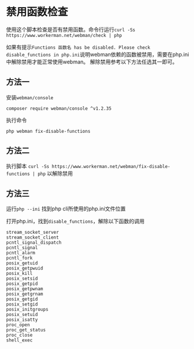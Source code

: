 # 禁用函数检查

使用这个脚本检查是否有禁用函数。命令行运行```curl -Ss https://www.workerman.net/webman/check | php```

如果有提示```Functions 函数名 has be disabled. Please check disable_functions in php.ini```说明webman依赖的函数被禁用，需要在php.ini中解除禁用才能正常使用webman。
解除禁用参考以下方法任选其一即可。

## 方法一
安装`webman/console` 
```
composer require webman/console ^v1.2.35
```

执行命令
```
php webman fix-disable-functions
```

## 方法二

执行脚本 `curl -Ss https://www.workerman.net/webman/fix-disable-functions | php` 以解除禁用

## 方法三

运行`php --ini` 找到php cli所使用的php.ini文件位置

打开php.ini，找到`disable_functions`，解除以下函数的调用
```
stream_socket_server
stream_socket_client
pcntl_signal_dispatch
pcntl_signal
pcntl_alarm
pcntl_fork
posix_getuid
posix_getpwuid
posix_kill
posix_setsid
posix_getpid
posix_getpwnam
posix_getgrnam
posix_getgid
posix_setgid
posix_initgroups
posix_setuid
posix_isatty
proc_open
proc_get_status
proc_close
shell_exec
```


